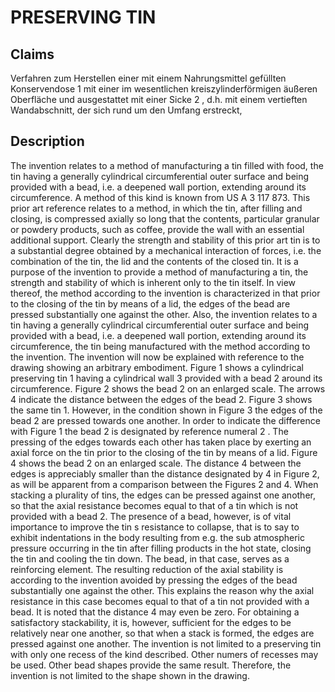 # PRESERVING TIN

## Claims
Verfahren zum Herstellen einer mit einem Nahrungsmittel gefüllten Konservendose 1 mit einer im wesentlichen kreiszylinderförmigen äußeren Oberfläche und ausgestattet mit einer Sicke 2 , d.h. mit einem vertieften Wandabschnitt, der sich rund um den Umfang erstreckt,

## Description
The invention relates to a method of manufacturing a tin filled with food, the tin having a generally cylindrical circumferential outer surface and being provided with a bead, i.e. a deepened wall portion, extending around its circumference. A method of this kind is known from US A 3 117 873. This prior art reference relates to a method, in which the tin, after filling and closing, is compressed axially so long that the contents, particular granular or powdery products, such as coffee, provide the wall with an essential additional support. Clearly the strength and stability of this prior art tin is to a substantial degree obtained by a mechanical interaction of forces, i.e. the combination of the tin, the lid and the contents of the closed tin. It is a purpose of the invention to provide a method of manufacturing a tin, the strength and stability of which is inherent only to the tin itself. In view thereof, the method according to the invention is characterized in that prior to the closing of the tin by means of a lid, the edges of the bead are pressed substantially one against the other. Also, the invention relates to a tin having a generally cylindrical circumferential outer surface and being provided with a bead, i.e. a deepened wall portion, extending around its circumference, the tin being manufactured with the method according to the invention. The invention will now be explained with reference to the drawing showing an arbitrary embodiment. Figure 1 shows a cylindrical preserving tin 1 having a cylindrical wall 3 provided with a bead 2 around its circumference. Figure 2 shows the bead 2 on an enlarged scale. The arrows 4 indicate the distance between the edges of the bead 2. Figure 3 shows the same tin 1. However, in the condition shown in Figure 3 the edges of the bead 2 are pressed towards one another. In order to indicate the difference with Figure 1 the bead 2 is designated by reference numeral 2 . The pressing of the edges towards each other has taken place by exerting an axial force on the tin prior to the closing of the tin by means of a lid. Figure 4 shows the bead 2 on an enlarged scale. The distance 4 between the edges is appreciably smaller than the distance designated by 4 in Figure 2, as will be apparent from a comparison between the Figures 2 and 4. When stacking a plurality of tins, the edges can be pressed against one another, so that the axial resistance becomes equal to that of a tin which is not provided with a bead 2. The presence of a bead, however, is of vital importance to improve the tin s resistance to collapse, that is to say to exhibit indentations in the body resulting from e.g. the sub atmospheric pressure occurring in the tin after filling products in the hot state, closing the tin and cooling the tin down. The bead, in that case, serves as a reinforcing element. The resulting reduction of the axial stability is according to the invention avoided by pressing the edges of the bead substantially one against the other. This explains the reason why the axial resistance in this case becomes equal to that of a tin not provided with a bead. It is noted that the distance 4 may even be zero. For obtaining a satisfactory stackability, it is, however, sufficient for the edges to be relatively near one another, so that when a stack is formed, the edges are pressed against one another. The invention is not limited to a preserving tin with only one recess of the kind described. Other numers of recesses may be used. Other bead shapes provide the same result. Therefore, the invention is not limited to the shape shown in the drawing.